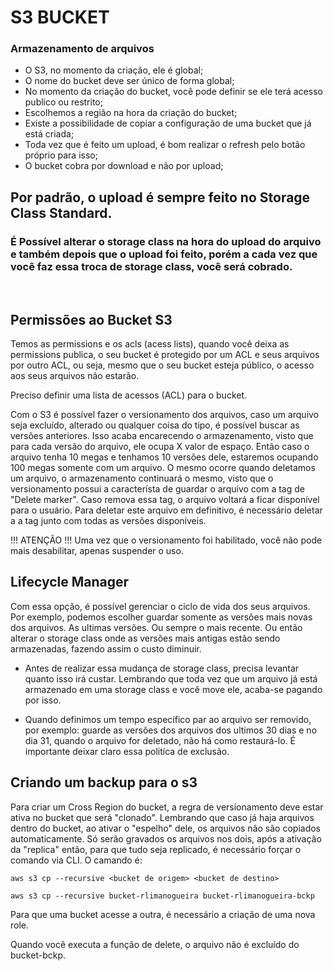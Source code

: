 # S3 BUCKET
### Armazenamento de arquivos 

- O S3, no momento da criação, ele é global;
- O nome do bucket deve ser único de forma global;
- No momento da criação do bucket, você pode definir se ele terá acesso publico ou restrito;
- Escolhemos a região na hora da criação do bucket;
- Existe a possibilidade de copiar a configuração de uma bucket que já está criada;
- Toda vez que é feito um upload, é bom realizar o refresh pelo botão próprio para isso;
- O bucket cobra por download e não por upload;

## Por padrão, o upload é sempre feito no Storage Class Standard. 

### É Possível alterar o storage class na hora do upload do arquivo e também depois que o upload foi feito, porém a cada vez que você faz essa troca de storage class, você será cobrado. 

</br>

## Permissões ao Bucket S3
Temos as permissions e os acls (acess lists), quando você deixa as permissions publica, o seu bucket é protegido por um ACL e seus arquivos por outro ACL, ou seja, mesmo que o seu bucket esteja público, o acesso aos seus arquivos não estarão. 

Preciso definir uma lista de acessos (ACL) para o bucket. 

Com o S3 é possível fazer o versionamento dos arquivos, caso um arquivo seja excluído, alterado ou qualquer coisa do tipo, é possível buscar as versões anteriores. Isso acaba encarecendo o armazenamento, visto que para cada versão do arquivo, ele ocupa X valor de espaço. Então caso o arquivo tenha 10 megas e tenhamos 10 versões dele, estaremos ocupando 100 megas somente com um arquivo.
O mesmo ocorre quando deletamos um arquivo, o armazenamento continuará o mesmo, visto que o versionamento possui a característa de guardar o arquivo com a tag de "Delete marker". Caso remova essa tag, o arquivo voltará a ficar disponível para o usuário. Para deletar este arquivo em definitivo, é necessário deletar a a tag junto com todas as versões disponíveis. 

!!! ATENÇÃO !!! Uma vez que o versionamento foi habilitado, você não pode mais desabilitar, apenas suspender o uso. 

## Lifecycle Manager
Com essa opção, é possível gerenciar o ciclo de vida dos seus arquivos. Por exemplo, podemos escolher guardar somente as versões mais novas dos arquivos. As ultimas versões. Ou sempre o mais recente. Ou então alterar o storage class onde as versões mais antigas estão sendo armazenadas, fazendo assim o custo diminuir. 

- Antes de realizar essa mudança de storage class, precisa levantar quanto isso irá custar. Lembrando que toda vez que um arquivo já está armazenado em uma storage class e você move ele, acaba-se pagando por isso. 

- Quando definimos um tempo específico par ao arquivo ser removido, por exemplo: guarde as versões dos arquivos dos ultimos 30 dias e no dia 31, quando o arquivo for deletado, não há como restaurá-lo. É importante deixar claro essa politíca de exclusão.


## Criando um backup para o s3
Para criar um Cross Region do bucket, a regra de versionamento deve estar ativa no bucket que será "clonado". Lembrando que caso já haja arquivos dentro do bucket, ao ativar o "espelho" dele, os arquivos não são copiados automaticamente. Só serão gravados os arquivos nos dois, após a ativação da "replica" então, para que tudo seja replicado, é necessário forçar o comando via CLI. O camando é: 

``` aws s3 cp --recursive <bucket de origem> <bucket de destino> ```

``` aws s3 cp --recursive bucket-rlimanogueira bucket-rlimanogueira-bckp ```

Para que uma bucket acesse a outra, é necessário a criação de uma nova role. 

Quando você executa a função de delete, o arquivo não é excluído do bucket-bckp. 


